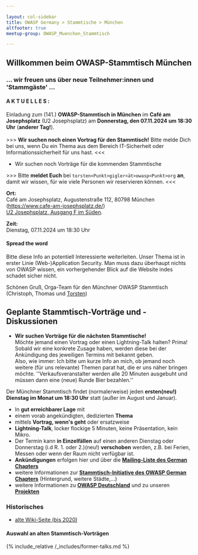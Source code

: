 ```yaml
---

layout: col-sidebar
title: OWASP Germany > Stammtische > München
altfooter: true
meetup-group: OWASP_Muenchen_Stammtisch

---
```

## Willkommen beim OWASP-Stammtisch München
### ... wir freuen uns über neue Teilnehmer:innen und 'Stammgäste' ...

#### A K T U E L L E S :
<!--- Einladung zum (**127.**) Münchner OWASP-Stammtisch **vor Ort** im **Biergarten 'Augustiner-Keller'** am **Di, 19.07.2022**, um 19:00 Uhr.<br><br>
<!---- als **ONLINE-Version** am **Di, 21.06.2022**, um 19:00 Uhr.<br><br> \>\>\> **ACHTUNG:** Dieses Mal auch wieder **ONLINE!** \<\<\< ---> 
<!---- Nach vielen Online-Meetings ein persönliches Treffen und Diskutieren :-) --->
<!--- **Vortrag gesucht &mdash; Vor-Ort-Treffen an einem neuen Ort!** --->
<!--- **\>\>\> Wir suchen noch einen Vortrag für den Stammtisch! Bitte melde Dich bei uns, wenn Du ein Thema aus dem Bereich IT-Sicherheit oder Informationssicherheit für uns hast. \<\<\<** --->
Einladung zum (141.) **OWASP-Stammtisch in München** im **Café am Josephsplatz** (U2 Josephsplatz) am **Donnerstag, den 07.11.2024 um 18:30 Uhr** (**anderer Tag!**).<br><br> 
\>\>\> **Wir suchen noch einen Vortrag für den Stammtisch!** Bitte melde Dich bei uns, wenn Du ein Thema aus dem Bereich IT-Sicherheit oder Informationssicherheit für uns hast. \<\<\< <br>

<!--- **Agenda:**<br>
* **Vortrag (Englisch): OWASP and the Evolution of AppSec (Jeff Williams)**<br>Jeff will dive into 25+ years of insights in AppSec, the most exciting time in its history. Not only are apps/APIs more complex, connected, and critical than ever before, we haven't made much progress against vulnerabilities, the attackers have ramped up their activity dramatically, and the governments of the world are scrambling to figure out what to do.  It's a mess. In this talk, Jeff will share some stories and insights from over 2 decades in appsec.  We'll look at some of the bigger movements in appsec like "build security in", "devsecops", "shift left", "SBOMs", and "secure by design" and talk about why they have largely failed to change the trajectory of appsec.  We'll also spend some time on the different technologies organizations use to automate appsec in development and operations.  Jeff will share his thoughts about the market failures that make improvements in appsec so difficult and what we can do to fix them.  **This will be a highly interactive session, so bring your questions and ideas.** <br><br>Jeff is the founder and CTO at Contrast Security, the leader in runtime application security for application security testing (AST) and application detection and response (ADR). Jeff is a veteran application security expert who also founded and led OWASP and Aspect Security.  Jeff created several highly successful open-source projects, including jbom, jot, OWASP Top Ten, WebGoat, ESAPI, ASVS, and more. Jeff has a BA from Virginia, an MA from George Mason, and a JD from Georgetown. He's also a two-time master’s basketball national champion.  --->

* Wir suchen noch Vorträge für die kommenden Stammtische

\>\>\> Bitte **meldet Euch** bei `torsten<Punkt>gigler<ät>owasp<Punkt>org` **an**, damit wir wissen, für wie viele Personen wir reservieren können. \<\<\<

**Ort:** <br>Café am Josephsplatz, Augustenstraße 112, 80798 München (https://www.cafe-am-josephsplatz.de/)  
[U2 Josephsplatz, Ausgang F im Süden](https://www.mvg.de/aushangfahrplan/P8_H_JO_0.pdf).

**Zeit:** <br>
Dienstag, 07.11.2024 um 18:30 Uhr

<!---- **Anmeldung:** <br>
\>\>\> Bitte **meldet Euch** vor dem Meeting bei `torsten<Punkt>gigler<ät>owasp<Punkt>org` **an**, da die Anzahl der möglichen Teilnehmer begrenzt ist.
---> 
<!--------
**Agenda**: 
* **Vortrag: OWASP MSTG: Curious exploits and how to protect mobile apps against them (André Carvalho and Daniel Schwendner)**<br>OWASP Mobile Application Security Verification Standard (MASVS) and Mobile Security Testing Guide (MSTG) provide guidelines on how to protect mobile applications.<br>In this presentation we will look at some of the most curious mobile app exploits, the many ways things can go wrong, and also how you can secure your mobile application correctly by applying the guidelines of MASVS and MSTG.<br>*The presentation is given in English.*<br><br>**Short-Bios:**<br>* **André Carvalho** is a software engineer at Guardsquare.<br>With a background in the consulting field, he is part of the AppSweep development team and he is currently focusing on OWASP and MAST.<br>* **Daniel Schwendner** is a software developer at Guardsquare and master's student at the TUM.<br>He is a cyber security enthusiast: with a background in software development and DevOps, his focus is on mobile application security in the AppSweep development team.
**Ort:** [Biergarten 'Augustiner-Keller'](https://www.augustinerkeller.de/de/Biergarten), Arnulfstr. 52, 80335 München  --->

<!---- Weitere Themen im Stammtisch:
* Freie Diskussion, bringt bitte Themen mit!
* Wir suchen noch Vorträge für die kommenden Stammtische (ab September)!  ----->

<!---- Ort: ONLINE, bitte vorher anmelden (s.o.). --->

#### Spread the word

Bitte diese Info an potentiell Interessierte weiterleiten. Unser Thema ist in erster Linie (Web-)Application Security. Man muss dazu überhaupt nichts von OWASP wissen, ein vorhergehender Blick auf die Website indes schadet sicher nicht.

Schönen Gruß,
Orga-Team für den Münchner OWASP Stammtisch (Christoph, Thomas und [Torsten](https://wiki.owasp.org/index.php/User:T.Gigler)) 

## Geplante Stammtisch-Vorträge und -Diskussionen
<!--- * Juli 2020,  21.07.2020 --->
<!--- * August 2022: Sommerferien - KEIN OWASP-Stammtisch 
* Dezember 2023: Weihnachtsferien - KEIN OWASP-Stammtisch --->
* <b>Wir suchen Vorträge für die nächsten Stammtische!</b><br>Möchte jemand einen Vortrag oder einen Lightning-Talk halten? Prima! Sobald wir eine konkrete Zusage haben, werden diese bei der Ankündigung des jeweiligen Termins mit bekannt geben.<br>Also, wie immer: Ich bitte um kurze Info an mich, ob jemand noch weitere (für uns relevante) Themen parat hat, die er uns näher bringen möchte. ''Verkaufsveranstalter werden alle 20 Minuten ausgebuht und müssen dann eine (neue) Runde Bier bezahlen.''

Der Münchner Stammtisch findet (normalerweise) jeden <b>ersten(neu!) Dienstag im Monat um 18:30 Uhr</b> statt (außer im August und Januar).<br>
* In <b>gut erreichbarer Lage</b> mit
* einem vorab angekündigten, dedizierten <b>Thema</b>
* mittels <b>Vortrag, wenn's geht</b> oder ersatzweise
* <b>Lightning-Talk</b>, locker flockige 5 Minuten, keine Präsentation, kein Mikro.
* Der Termin kann <b>in Einzelfällen</b> auf einen anderen Dienstag oder Donnerstag (i.d R. 1. oder 2.)(neu!) <b>verschoben</b> werden, z.B. bei Ferien, Messen oder wenn der Raum nicht verfügbar ist. 
* <b>Ankündigungen</b> erfolgen hier und über die [<b>Mailing-Liste des German Chapters</b>](https://groups.google.com/a/owasp.org/group/germany-chapter/)
* weitere Informationen zur [<b>Stammtisch-Initiative des OWASP German Chapters</b>](/www-chapter-germany/stammtische/) (Hintergrund, weitere Städte,...)
* weitere Informationen zu [<b>OWASP Deutschland</b>](/www-chapter-germany/) und zu unseren [<b>Projekten</b>](/www-chapter-germany/#div-projekte)

### Historisches
* [alte Wiki-Seite (bis 2020)](https://wiki.owasp.org/index.php/OWASP_German_Chapter_Stammtisch_Initiative/M%C3%BCnchen)

#### Auswahl an alten Stammtisch-Vorträgen 
{% include_relative /_includes/former-talks.md %}
